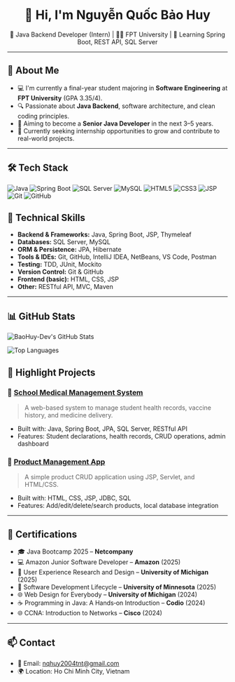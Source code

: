 <h1 align="center">👋 Hi, I'm Nguyễn Quốc Bảo Huy</h1>
<p align="center">
  🎯 Java Backend Developer (Intern) | 👨‍🎓 FPT University | 🌱 Learning Spring Boot, REST API, SQL Server
</p>

---

## 📌 About Me

- 💻 I'm currently a final-year student majoring in **Software Engineering** at **FPT University** (GPA 3.35/4).
- 🔍 Passionate about **Java Backend**, software architecture, and clean coding principles.
- 🚀 Aiming to become a **Senior Java Developer** in the next 3–5 years.
- 🤝 Currently seeking internship opportunities to grow and contribute to real-world projects.

---
## 🛠️ Tech Stack

![Java](https://img.shields.io/badge/Java-ED8B00?style=flat&logo=java&logoColor=white)
![Spring Boot](https://img.shields.io/badge/Spring_Boot-6DB33F?style=flat&logo=spring-boot&logoColor=white)
![SQL Server](https://img.shields.io/badge/SQL_Server-CC2927?style=flat&logo=microsoft-sql-server&logoColor=white)
![MySQL](https://img.shields.io/badge/MySQL-4479A1?style=flat&logo=mysql&logoColor=white)
![HTML5](https://img.shields.io/badge/HTML5-E34F26?style=flat&logo=html5&logoColor=white)
![CSS3](https://img.shields.io/badge/CSS3-1572B6?style=flat&logo=css3&logoColor=white)
![JSP](https://img.shields.io/badge/JSP-2A2A2A?style=flat)
![Git](https://img.shields.io/badge/Git-F05032?style=flat&logo=git&logoColor=white)
![GitHub](https://img.shields.io/badge/GitHub-181717?style=flat&logo=github&logoColor=white)

## 💼 Technical Skills

- **Backend & Frameworks:** Java, Spring Boot, JSP, Thymeleaf  
- **Databases:** SQL Server, MySQL  
- **ORM & Persistence:** JPA, Hibernate  
- **Tools & IDEs:** Git, GitHub, IntelliJ IDEA, NetBeans, VS Code, Postman  
- **Testing:** TDD, JUnit, Mockito  
- **Version Control:** Git & GitHub  
- **Frontend (basic):** HTML, CSS, JSP  
- **Other:** RESTful API, MVC, Maven

---

## 📊 GitHub Stats

<!-- Total GitHub Stats -->
![BaoHuy-Dev's GitHub Stats](https://github-readme-stats.vercel.app/api?username=BaoHuy-Dev&show_icons=true&theme=tokyonight)

<!-- Top Languages -->
![Top Languages](https://github-readme-stats.vercel.app/api/top-langs/?username=BaoHuy-Dev&layout=compact&theme=tokyonight)


## 📁 Highlight Projects

### 🔹 [School Medical Management System](https://github.com/BaoHuy-Dev/projectX)
> A web-based system to manage student health records, vaccine history, and medicine delivery.

- Built with: Java, Spring Boot, JPA, SQL Server, RESTful API
- Features: Student declarations, health records, CRUD operations, admin dashboard

### 🔹 [Product Management App](https://github.com/BaoHuy-Dev/product-management)
> A simple product CRUD application using JSP, Servlet, and HTML/CSS.

- Built with: HTML, CSS, JSP, JDBC, SQL
- Features: Add/edit/delete/search products, local database integration

---

## 📜 Certifications

- 🎓 Java Bootcamp 2025 – **Netcompany**  
- 💻 Amazon Junior Software Developer – **Amazon** (2025)  
- 🧠 User Experience Research and Design – **University of Michigan** (2025)  
- 🔄 Software Development Lifecycle – **University of Minnesota** (2025)  
- 🌐 Web Design for Everybody – **University of Michigan** (2024)  
- ☕ Programming in Java: A Hands‑on Introduction – **Codio** (2024)  
- 🌐 CCNA: Introduction to Networks – **Cisco** (2024)

---

## 📫 Contact

- 📧 Email: [nqhuy2004tnt@gmail.com](mailto:nqhuy2004tnt@gmail.com)
- 🌍 Location: Ho Chi Minh City, Vietnam
